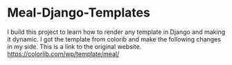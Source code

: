 # Meal-Django-Templates
I build this project to learn how to render any template in Django and making it dynamic. I got the template from colorib and make the following changes in my side. This is a link to the original website.  https://colorlib.com/wp/template/meal/
